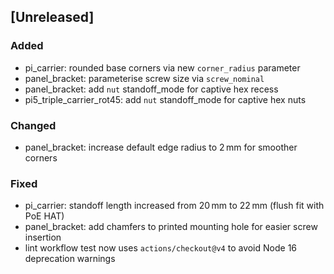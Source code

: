 ## [Unreleased]
### Added
* pi_carrier: rounded base corners via new `corner_radius` parameter
* panel_bracket: parameterise screw size via `screw_nominal`
* panel_bracket: add `nut` standoff_mode for captive hex recess
* pi5_triple_carrier_rot45: add `nut` standoff_mode for captive hex nuts

### Changed
* panel_bracket: increase default edge radius to 2 mm for smoother corners

### Fixed
* pi_carrier: standoff length increased from 20 mm to 22 mm (flush fit with PoE HAT)
* panel_bracket: add chamfers to printed mounting hole for easier screw insertion
* lint workflow test now uses `actions/checkout@v4` to avoid Node 16 deprecation warnings
